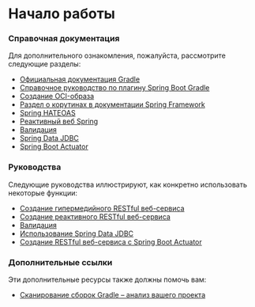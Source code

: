 # Начало работы

### Справочная документация

Для дополнительного ознакомления, пожалуйста, рассмотрите следующие разделы:

* [Официальная документация Gradle](https://docs.gradle.org)
* [Справочное руководство по плагину Spring Boot Gradle](https://docs.spring.io/spring-boot/docs/3.2.0/gradle-plugin/reference/html/)
* [Создание OCI-образа](https://docs.spring.io/spring-boot/docs/3.2.0/gradle-plugin/reference/html/#build-image)
* [Раздел о корутинах в документации Spring Framework](https://docs.spring.io/spring/docs/6.1.1/spring-framework-reference/languages.html#coroutines)
* [Spring HATEOAS](https://docs.spring.io/spring-boot/docs/3.2.0/reference/htmlsingle/index.html#web.spring-hateoas)
* [Реактивный веб Spring](https://docs.spring.io/spring-boot/docs/3.2.0/reference/htmlsingle/index.html#web.reactive)
* [Валидация](https://docs.spring.io/spring-boot/docs/3.2.0/reference/htmlsingle/index.html#io.validation)
* [Spring Data JDBC](https://docs.spring.io/spring-boot/docs/3.2.0/reference/htmlsingle/index.html#data.sql.jdbc)
* [Spring Boot Actuator](https://docs.spring.io/spring-boot/docs/3.2.0/reference/htmlsingle/index.html#actuator)

### Руководства

Следующие руководства иллюстрируют, как конкретно использовать некоторые функции:

* [Создание гипермедийного RESTful веб-сервиса](https://spring.io/guides/gs/rest-hateoas/)
* [Создание реактивного RESTful веб-сервиса](https://spring.io/guides/gs/reactive-rest-service/)
* [Валидация](https://spring.io/guides/gs/validating-form-input/)
* [Использование Spring Data JDBC](https://github.com/spring-projects/spring-data-examples/tree/master/jdbc/basics)
* [Создание RESTful веб-сервиса с Spring Boot Actuator](https://spring.io/guides/gs/actuator-service/)

### Дополнительные ссылки

Эти дополнительные ресурсы также должны помочь вам:

* [Сканирование сборок Gradle – анализ вашего проекта](https://scans.gradle.com#gradle)